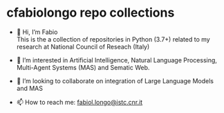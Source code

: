 # cfabiolongo repo collections

- 👋 Hi, I’m Fabio <br>
This is the a collection of repositories in Python (3.7+) related to my research at National Council of Reseach (Italy)

- 👀 I’m interested in Artificial Intelligence, Natural Language Processing, Multi-Agent Systems (MAS) and Sematic Web.

- 💞️ I’m looking to collaborate on integration of Large Language Models and MAS
  
- 📫 How to reach me: fabiol.longo@istc.cnr.it

<!---
cfabiolongo/cfabiolongo is a ✨ special ✨ repository because its `README.md` (this file) appears on your GitHub profile.
You can click the Preview link to take a look at your changes.
--->
